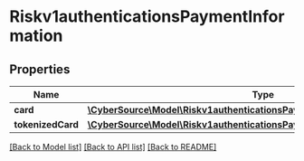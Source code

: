 # Riskv1authenticationsPaymentInformation

## Properties
Name | Type | Description | Notes
------------ | ------------- | ------------- | -------------
**card** | [**\CyberSource\Model\Riskv1authenticationsPaymentInformationCard**](Riskv1authenticationsPaymentInformationCard.md) |  | [optional] 
**tokenizedCard** | [**\CyberSource\Model\Riskv1authenticationsPaymentInformationTokenizedCard**](Riskv1authenticationsPaymentInformationTokenizedCard.md) |  | [optional] 

[[Back to Model list]](../README.md#documentation-for-models) [[Back to API list]](../README.md#documentation-for-api-endpoints) [[Back to README]](../README.md)


